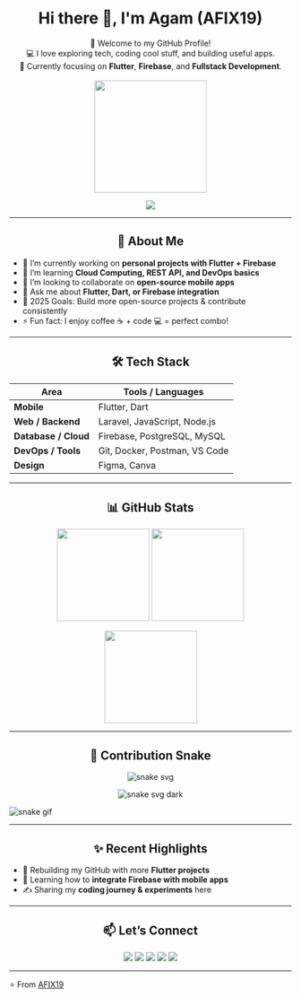 <h1 align="center">Hi there 👋, I'm Agam (AFIX19)</h1>

<p align="center">
  🚀 Welcome to my GitHub Profile!<br>
  💻 I love exploring tech, coding cool stuff, and building useful apps.<br>
  🌱 Currently focusing on <b>Flutter</b>, <b>Firebase</b>, and <b>Fullstack Development</b>.<br><br>
  <img src="https://media.giphy.com/media/v1.Y2lkPTc5MGI3NjExZnp2Zmc0bzM0ZW5vbnF6cm9lOXR0NzA4b2FhcXY3ZnhmcWlhOGRiMiZlcD12MV9naWZzX3NlYXJjaCZjdD1n/ISOckXUybVfQ4/giphy.gif" width="200"/>
</p>

<p align="center">
  <img src="https://count.getloli.com/get/@AFIX19?theme=rule34" />
</p>

---

<h2 align="center">🧠 About Me</h2>

- 🔭 I’m currently working on **personal projects with Flutter + Firebase**  
- 🌱 I’m learning **Cloud Computing, REST API, and DevOps basics**  
- 👯 I’m looking to collaborate on **open-source mobile apps**  
- 💬 Ask me about **Flutter, Dart, or Firebase integration**  
- 🎯 2025 Goals: Build more open-source projects & contribute consistently  
- ⚡ Fun fact: I enjoy coffee ☕ + code 💻 = perfect combo!

---

<h2 align="center">🛠️ Tech Stack</h2>

| Area | Tools / Languages |
|------|-------------------|
| **Mobile** | Flutter, Dart |
| **Web / Backend** | Laravel, JavaScript, Node.js |
| **Database / Cloud** | Firebase, PostgreSQL, MySQL |
| **DevOps / Tools** | Git, Docker, Postman, VS Code |
| **Design** | Figma, Canva |

---

<h2 align="center">📊 GitHub Stats</h2>

<p align="center">
  <img src="https://github-readme-stats.vercel.app/api?username=AFIX19&show_icons=true&theme=tokyonight" height="165"/>
  <img src="https://github-readme-stats.vercel.app/api/top-langs/?username=AFIX19&layout=compact&theme=tokyonight" height="165"/>
</p>

<p align="center">
  <img src="https://streak-stats.demolab.com?user=AFIX19&theme=tokyonight" height="165"/>
</p>

---

<h2 align="center">🐍 Contribution Snake</h2>

<p align="center">
  <img src="https://raw.githubusercontent.com/AFIX19/AFIX19/output/github-contribution-grid-snake.svg" alt="snake svg"/>
</p>

<p align="center">
  <img src="https://raw.githubusercontent.com/AFIX19/AFIX19/output/github-contribution-grid-snake-dark.svg" alt="snake svg dark"/>
</p>

![snake gif](https://raw.githubusercontent.com/AFIX19/AFIX19/output/github-contribution-grid-snake.svg)

---

<h2 align="center">✨ Recent Highlights</h2>

- 🔧 Rebuilding my GitHub with more **Flutter projects**  
- 🌟 Learning how to **integrate Firebase with mobile apps**  
- ✍️ Sharing my **coding journey & experiments** here  

---

<h2 align="center">📫 Let’s Connect</h2>

<p align="center">
  <a href="https://wa.me/628xxxxxxx"><img src="https://img.shields.io/badge/Whatsapp-25D366?style=for-the-badge&logo=whatsapp&logoColor=white"/></a>
  <a href="https://www.instagram.com/masz_ikhsannn/"><img src="https://img.shields.io/badge/Instagram-E4405F?style=for-the-badge&logo=instagram&logoColor=white"/></a>
  <a href="mailto:afix19@gmail.com"><img src="https://img.shields.io/badge/Gmail-D14836?style=for-the-badge&logo=gmail&logoColor=white"/></a>
  <a href="https://linkedin.com/in/afix19"><img src="https://img.shields.io/badge/LinkedIn-0077B5?style=for-the-badge&logo=linkedin&logoColor=white"/></a>
  <a href="#"><img src="https://img.shields.io/badge/Portfolio-000000?style=for-the-badge&logo=github&logoColor=white"/></a>
</p>

---


⭐️ From [AFIX19](https://github.com/AFIX19)
